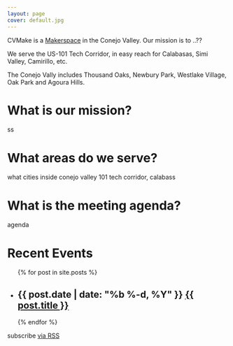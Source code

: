 ```yaml
---
layout: page
cover: default.jpg
---
```


CVMake is a [Makerspace](/faq) in the Conejo Valley.  Our mission is to ..??

We serve the US-101 Tech Corridor, in easy reach for Calabasas, Simi Valley, Camirillo, etc.

The Conejo Vally includes Thousand Oaks, Newbury Park, Westlake Village, Oak Park and Agoura Hills.

# What is our mission?
ss
# What areas do we serve?
what cities inside conejo valley 101 tech corridor, calabass

# What is the meeting agenda?
agenda

<div class="home">
  <h1 class="page-heading">Recent Events</h1>

  <ul class="post-list">
    {% for post in site.posts %}
      <li>
      <h2>
          <span class="post-meta">{{ post.date | date: "%b %-d, %Y" }}</span>
          <a class="post-link" href="{{ post.url | prepend: site.baseurl }}">{{ post.title }}</a>
        </h2>
      </li>
    {% endfor %}
  </ul>
  <div class="colophon">
    <p>
      <p >subscribe <a href="{{ "/feed.xml" | prepend: site.baseurl }}">via RSS</a></p>
    </p>
  </div>
</div>
